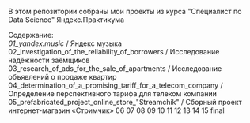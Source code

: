 В этом репозитории собраны мои проекты из курса "Специалист по Data Science" Яндекс.Практикума

Содержание: 
<br>
*01_yandex.music* / Яндекс музыка
<br>
02_investigation_of_the_reliability_of_borrowers / Исследование надёжности заёмщиков
<br>
03_research_of_ads_for_the_sale_of_apartments / Исследование объявлений о продаже квартир
<br>
04_determination_of_a_promising_tariff_for_a_telecom_company / Определение перспективного тарифа для телеком компании
<br>
05_prefabricated_project_online_store_"Streamchik" / Сборный проект интернет-магазин «Стримчик»
06
07
08
09
10
11
12
13
14
15
final
